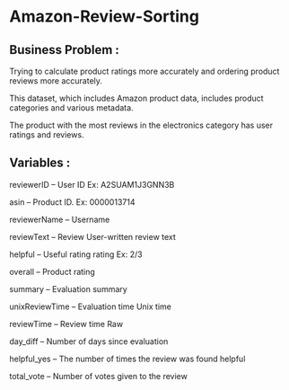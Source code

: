 # Amazon-Review-Sorting

## Business Problem :

Trying to calculate product ratings more accurately and ordering product reviews more accurately.

This dataset, which includes Amazon product data, includes product categories and various metadata.

The product with the most reviews in the electronics category has user ratings and reviews.

## Variables :

reviewerID – User ID
Ex: A2SUAM1J3GNN3B

asin – Product ID.
Ex: 0000013714

reviewerName – Username

reviewText – Review
User-written review text

helpful – Useful rating rating
Ex: 2/3

overall – Product rating

summary – Evaluation summary

unixReviewTime – Evaluation time
Unix time

reviewTime – Review time
Raw

day_diff – Number of days since evaluation

helpful_yes – The number of times the review was found helpful

total_vote – Number of votes given to the review